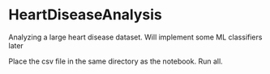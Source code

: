 # HeartDiseaseAnalysis
Analyzing a large heart disease dataset. Will implement some ML classifiers later

Place the csv file in the same directory as the notebook. Run all.
